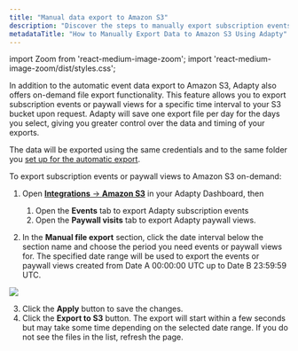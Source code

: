 ```yaml
---
title: "Manual data export to Amazon S3"
description: "Discover the steps to manually export subscription events and paywall views from Adapty to Amazon S3, giving you control over data export timing and intervals for detailed analysis."
metadataTitle: "How to Manually Export Data to Amazon S3 Using Adapty"
---
```


import Zoom from 'react-medium-image-zoom';
import 'react-medium-image-zoom/dist/styles.css';

In addition to the automatic event data export to Amazon S3, Adapty also offers on-demand file export functionality. This feature allows you to export subscription events or paywall views for a specific time interval to your S3 bucket upon request. Adapty will save one export file per day for the days you select, giving you greater control over the data and timing of your exports. 

The data will be exported using the same credentials and to the same folder you [set up for the automatic export](set-up-amazon-s3#set-up-amazon-s3-integration-in-the-adapty-dashboard).

To export subscription events or paywall views to Amazon S3 on-demand:

1. Open [**Integrations** -> **Amazon S3**](https://app.adapty.io/integrations/s3) in your Adapty Dashboard, then

   1. Open the **Events** tab to export Adapty subscription events 
   2. Open the **Paywall visits** tab to export Adapty paywall views.
2. In the **Manual file export** section, click the date interval below the section name and choose the period you need events or paywall views for. The specified date range will be used to export the events or paywall views created from Date A 00:00:00 UTC up to Date B 23:59:59 UTC.


<Zoom>
  <img src={require('./img/7c76736-s3_adapty_manual_export.png').default}
  style={{
    border: '1px solid #727272', /* border width and color */
    width: '700px', /* image width */
    display: 'block', /* for alignment */
    margin: '0 auto' /* center alignment */
  }}
/>
</Zoom>





3. Click the **Apply** button to save the changes. 
4. Click the **Export to S3** button. The export will start within a few seconds but may take some time depending on the selected date range. If you do not see the files in the list, refresh the page.